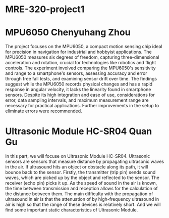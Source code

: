 # MRE-320-project1

# MPU6050 Chenyuhang Zhou
The project focuses on the MPU6050, a compact motion sensing chip ideal for precision in navigation for industrial and hobbyist applications. The MPU6050 measures six degrees of freedom, capturing three-dimensional acceleration and rotation, crucial for technologies like robotics and flight controls. The experiment involved comparing the MPU6050's sensitivity and range to a smartphone's sensors, assessing accuracy and error through free fall tests, and examining sensor drift over time. The findings suggest while the MPU6050 records physical changes and has a rapid response in angular velocity, it lacks the linearity found in smartphone sensors. Despite its high integration and ease of use, considerations for error, data sampling intervals, and maximum measurement range are necessary for practical applications. Further improvements in the setup to eliminate errors were recommended.

# Ultrasonic Module HC-SR04 Quan Gu
In this part, we will focuse on Ultrasonic Module HC-SR04. Ultrasonic sensors are sensors that measure distance by propagating ultrasonic waves in the air. If ultrasound hits an object or obstacle along its path, it will bounce back to the sensor. Firstly, the transmitter (trip pin) sends sound waves, which are picked up by the object and reflected to the sensor. The receiver (echo pin) picks it up. As the speed of sound in the air is known, the time between transmission and reception allows for the calculation of the distance between them. The main difficulty with the propagation of ultrasound in air is that the attenuation of by high-frequency ultrasound in air is high so that the range of these devices is relatively short.​ And we will find some important static characteristics of Ultrasonic Module.​
